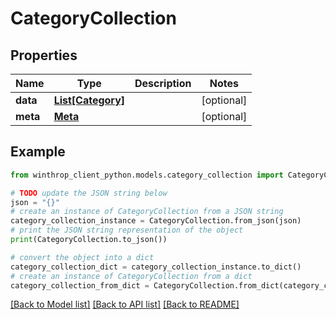 # CategoryCollection


## Properties

Name | Type | Description | Notes
------------ | ------------- | ------------- | -------------
**data** | [**List[Category]**](Category.md) |  | [optional] 
**meta** | [**Meta**](Meta.md) |  | [optional] 

## Example

```python
from winthrop_client_python.models.category_collection import CategoryCollection

# TODO update the JSON string below
json = "{}"
# create an instance of CategoryCollection from a JSON string
category_collection_instance = CategoryCollection.from_json(json)
# print the JSON string representation of the object
print(CategoryCollection.to_json())

# convert the object into a dict
category_collection_dict = category_collection_instance.to_dict()
# create an instance of CategoryCollection from a dict
category_collection_from_dict = CategoryCollection.from_dict(category_collection_dict)
```
[[Back to Model list]](../README.md#documentation-for-models) [[Back to API list]](../README.md#documentation-for-api-endpoints) [[Back to README]](../README.md)


